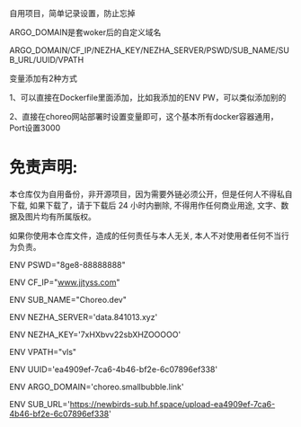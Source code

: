 自用项目，简单记录设置，防止忘掉

ARGO_DOMAIN是套woker后的自定义域名

ARGO_DOMAIN/CF_IP/NEZHA_KEY/NEZHA_SERVER/PSWD/SUB_NAME/SUB_URL/UUID/VPATH

变量添加有2种方式

1、可以直接在Dockerfile里面添加，比如我添加的ENV PW，可以类似添加别的

2、直接在choreo网站部署时设置变量即可，这个基本所有docker容器通用，     Port设置3000


# 免责声明:

本仓库仅为自用备份，非开源项目，因为需要外链必须公开，但是任何人不得私自下载, 如果下载了，请于下载后 24 小时内删除, 不得用作任何商业用途, 文字、数据及图片均有所属版权。 

如果你使用本仓库文件，造成的任何责任与本人无关, 本人不对使用者任何不当行为负责。


ENV PSWD="8ge8-88888888"

ENV CF_IP="www.jjtyss.com"

ENV SUB_NAME="Choreo.dev"

ENV NEZHA_SERVER='data.841013.xyz'

ENV NEZHA_KEY='7xHXbvv22sbXHZOOOOO'

ENV VPATH="vls"

ENV UUID='ea4909ef-7ca6-4b46-bf2e-6c07896ef338'

ENV ARGO_DOMAIN='choreo.smallbubble.link'

ENV SUB_URL='https://newbirds-sub.hf.space/upload-ea4909ef-7ca6-4b46-bf2e-6c07896ef338'

